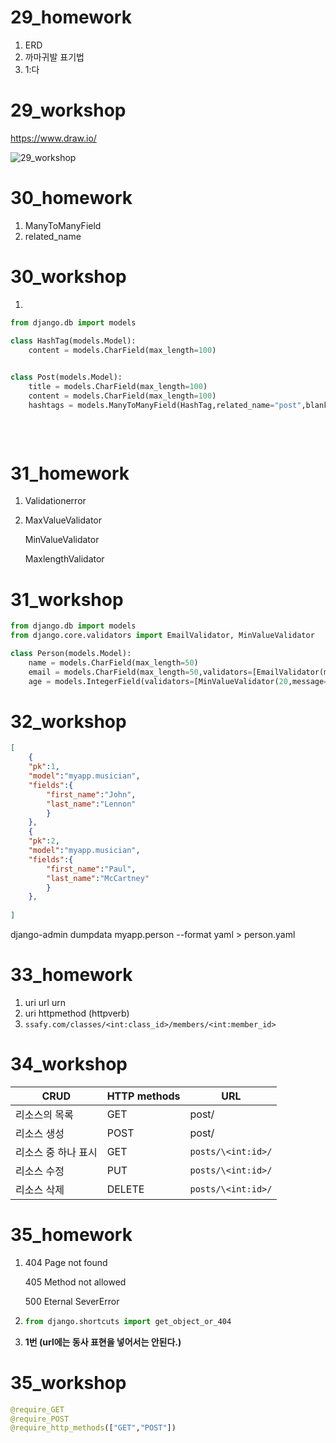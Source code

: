 # 29_homework

1. ERD
2. 까마귀발 표기법
3. 1:다



# 29_workshop

<https://www.draw.io/>

![29_workshop](C:\Users\student\Desktop\SSAFY_TOTAL\제출용\29_workshop.png)

# 30_homework

1. ManyToManyField
2. related_name



# 30_workshop

1.

```python
from django.db import models

class HashTag(models.Model):
	content = models.CharField(max_length=100)
    

class Post(models.Model):
    title = models.CharField(max_length=100)
    content = models.CharField(max_length=100)
    hashtags = models.ManyToManyField(HashTag,related_name="post",blank=True)
    
    
    
```





# 31_homework

1. Validationerror

2. MaxValueValidator

   MinValueValidator

   MaxlengthValidator





# 31_workshop

```python
from django.db import models
from django.core.validators import EmailValidator, MinValueValidator

class Person(models.Model):
    name = models.CharField(max_length=50)
    email = models.CharField(max_length=50,validators=[EmailValidator(message="이메일아님")])
    age = models.IntegerField(validators=[MinValueValidator(20,message="미성년자 노노")])
```



# 32_workshop

```json
[
    {
    "pk":1,
    "model":"myapp.musician",
    "fields":{
    	"first_name":"John",
    	"last_name":"Lennon"
		}
	},
    {
    "pk":2,
    "model":"myapp.musician",
    "fields":{
    	"first_name":"Paul",
    	"last_name":"McCartney"
		}
	},
    
]
```



django-admin dumpdata myapp.person --format yaml > person.yaml



# 33_homework

1. uri url urn
2. uri httpmethod (httpverb)
3. `ssafy.com/classes/<int:class_id>/members/<int:member_id>`





# 34_workshop

| CRUD                | HTTP methods | URL                |
| ------------------- | ------------ | ------------------ |
| 리소스의 목록       | GET          | post/              |
| 리소스 생성         | POST         | post/              |
| 리소스 중 하나 표시 | GET          | `posts/\<int:id>/` |
| 리소스 수정         | PUT          | `posts/\<int:id>/` |
| 리소스 삭제         | DELETE       | `posts/\<int:id>/` |





# 35_homework

1. 404 Page not found

   405 Method not allowed

   500 Eternal SeverError



2. ```python
   from django.shortcuts import get_object_or_404
   ```

3. **1번 (url에는 동사 표현을 넣어서는 안된다.)**





# 35_workshop

```python
@require_GET
@require_POST
@require_http_methods(["GET","POST"])
```





